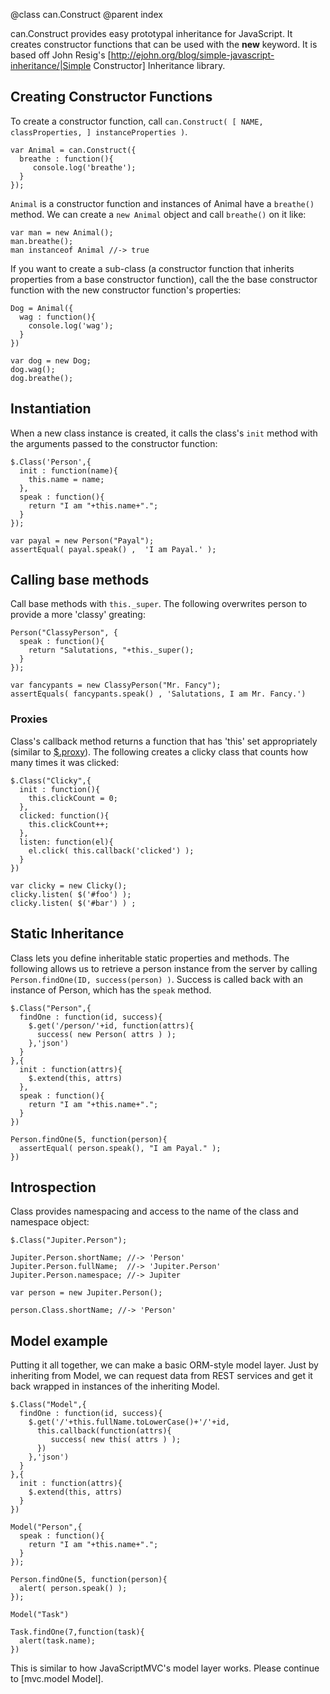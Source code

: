 @class can.Construct
@parent index

can.Construct provides easy prototypal inheritance for JavaScript.    It creates
constructor functions that can be used with the __new__ keyword. It 
is based off John Resig's [http://ejohn.org/blog/simple-javascript-inheritance/|Simple Constructor]
Inheritance library. 

## Creating Constructor Functions

To create a constructor function, 
call `can.Construct( [ NAME, classProperties, ] instanceProperties )`. 

    var Animal = can.Construct({
      breathe : function(){
         console.log('breathe'); 
      }
    });

`Animal` is a constructor function and instances of Animal have a `breathe()` method. We 
can create a `new Animal` object and call `breathe()` on it like:

    var man = new Animal();
    man.breathe();
    man instanceof Animal //-> true

If you want to create a sub-class (a constructor function that inherits properties from a base constructor function), call the the 
base constructor function with the new constructor function's properties:

    Dog = Animal({
      wag : function(){
        console.log('wag');
      }
    })

    var dog = new Dog;
    dog.wag();
    dog.breathe();

## Instantiation

When a new class instance is created, it calls the class's <code>init</code> method with the arguments passed to the constructor function:

    $.Class('Person',{
      init : function(name){
        this.name = name;
      },
      speak : function(){
        return "I am "+this.name+".";
      }
    });
    
    var payal = new Person("Payal");
    assertEqual( payal.speak() ,  'I am Payal.' );

## Calling base methods

Call base methods with <code>this._super</code>.  The following overwrites person
to provide a more 'classy' greating:

    Person("ClassyPerson", {
      speak : function(){
        return "Salutations, "+this._super();
      }
    });
    
    var fancypants = new ClassyPerson("Mr. Fancy");
    assertEquals( fancypants.speak() , 'Salutations, I am Mr. Fancy.')

### Proxies

Class's callback method returns a function that has 'this' set appropriately (similar to [$.proxy](http://api.jquery.com/jQuery.proxy/)).  The following creates a clicky class that counts how many times it was clicked:

    $.Class("Clicky",{
      init : function(){
        this.clickCount = 0;
      },
      clicked: function(){
        this.clickCount++;
      },
      listen: function(el){
        el.click( this.callback('clicked') );
      }
    })
    
    var clicky = new Clicky();
    clicky.listen( $('#foo') );
    clicky.listen( $('#bar') ) ;

## Static Inheritance 

Class lets you define inheritable static properties and methods.  The following allows us to retrieve a person instance from the server by calling <code>Person.findOne(ID, success(person) )</code>.  Success is called back with an instance of Person, which has the <code>speak</code> method.

    $.Class("Person",{
      findOne : function(id, success){
        $.get('/person/'+id, function(attrs){
          success( new Person( attrs ) );
        },'json')
      }
    },{
      init : function(attrs){
        $.extend(this, attrs)
      },
      speak : function(){
        return "I am "+this.name+".";
      }
    })

    Person.findOne(5, function(person){
      assertEqual( person.speak(), "I am Payal." );
    })

## Introspection

Class provides namespacing and access to the name of the class and namespace object:

    $.Class("Jupiter.Person");

    Jupiter.Person.shortName; //-> 'Person'
    Jupiter.Person.fullName;  //-> 'Jupiter.Person'
    Jupiter.Person.namespace; //-> Jupiter
    
    var person = new Jupiter.Person();
    
    person.Class.shortName; //-> 'Person'

## Model example

Putting it all together, we can make a basic ORM-style model layer.  Just by inheriting from Model, we can request data from REST services and get it back wrapped in instances of the inheriting Model.

    $.Class("Model",{
      findOne : function(id, success){
        $.get('/'+this.fullName.toLowerCase()+'/'+id, 
          this.callback(function(attrs){
             success( new this( attrs ) );
          })
        },'json')
      }
    },{
      init : function(attrs){
        $.extend(this, attrs)
      }
    })

    Model("Person",{
      speak : function(){
        return "I am "+this.name+".";
      }
    });

    Person.findOne(5, function(person){
      alert( person.speak() );
    });

    Model("Task")

    Task.findOne(7,function(task){
      alert(task.name);
    })
    

This is similar to how JavaScriptMVC's model layer works. Please continue to [mvc.model Model].